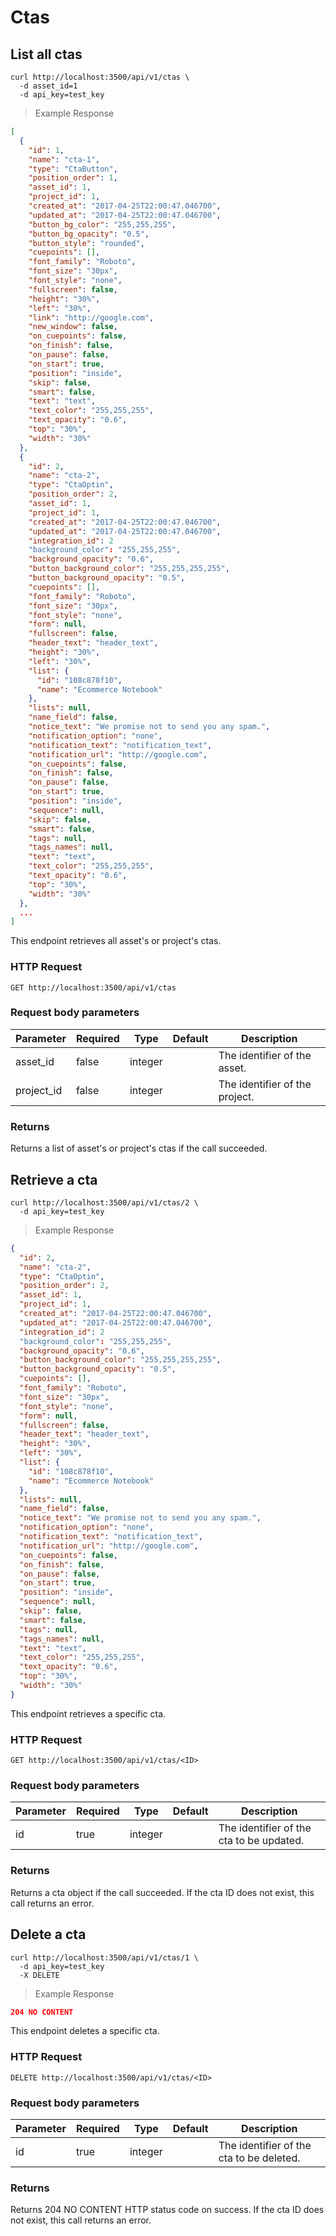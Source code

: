 # Ctas

## List all ctas

```shell
curl http://localhost:3500/api/v1/ctas \
  -d asset_id=1
  -d api_key=test_key
```

> Example Response

```json
[
  {
    "id": 1,
    "name": "cta-1",
    "type": "CtaButton",
    "position_order": 1,
    "asset_id": 1,
    "project_id": 1,
    "created_at": "2017-04-25T22:00:47.046700",
    "updated_at": "2017-04-25T22:00:47.046700",
    "button_bg_color": "255,255,255",
    "button_bg_opacity": "0.5",
    "button_style": "rounded",
    "cuepoints": [],
    "font_family": "Roboto",
    "font_size": "30px",
    "font_style": "none",
    "fullscreen": false,
    "height": "30%",
    "left": "30%",
    "link": "http://google.com",
    "new_window": false,
    "on_cuepoints": false,
    "on_finish": false,
    "on_pause": false,
    "on_start": true,
    "position": "inside",
    "skip": false,
    "smart": false,
    "text": "text",
    "text_color": "255,255,255",
    "text_opacity": "0.6",
    "top": "30%",
    "width": "30%"
  },
  {
    "id": 2,
    "name": "cta-2",
    "type": "CtaOptin",
    "position_order": 2,
    "asset_id": 1,
    "project_id": 1,
    "created_at": "2017-04-25T22:00:47.046700",
    "updated_at": "2017-04-25T22:00:47.046700",
    "integration_id": 2
    "background_color": "255,255,255",
    "background_opacity": "0.6",
    "button_background_color": "255,255,255,255",
    "button_background_opacity": "0.5",
    "cuepoints": [],
    "font_family": "Roboto",
    "font_size": "30px",
    "font_style": "none",
    "form": null,
    "fullscreen": false,
    "header_text": "header_text",
    "height": "30%",
    "left": "30%",
    "list": {
      "id": "108c878f10",
      "name": "Ecommerce Notebook"
    },
    "lists": null,
    "name_field": false,
    "notice_text": "We promise not to send you any spam.",
    "notification_option": "none",
    "notification_text": "notification_text",
    "notification_url": "http://google.com",
    "on_cuepoints": false,
    "on_finish": false,
    "on_pause": false,
    "on_start": true,
    "position": "inside",
    "sequence": null,
    "skip": false,
    "smart": false,
    "tags": null,
    "tags_names": null,
    "text": "text",
    "text_color": "255,255,255",
    "text_opacity": "0.6",
    "top": "30%",
    "width": "30%"
  },
  ...
]
```

This endpoint retrieves all asset's or project's ctas.

### HTTP Request

`GET http://localhost:3500/api/v1/ctas`

### Request body parameters

Parameter  | Required  | Type    | Default | Description
---------  | --------- | ------- | ------- | -----------
asset_id   | false      | integer |         | The identifier of the asset.
project_id | false      | integer |         | The identifier of the project.

### Returns
Returns a list of asset's or project's ctas if the call succeeded.

<!-- /////////////////////////// SPECIFIC CTA /////////////////////////// -->

## Retrieve a cta

```shell
curl http://localhost:3500/api/v1/ctas/2 \
  -d api_key=test_key
```

> Example Response

```json
{
  "id": 2,
  "name": "cta-2",
  "type": "CtaOptin",
  "position_order": 2,
  "asset_id": 1,
  "project_id": 1,
  "created_at": "2017-04-25T22:00:47.046700",
  "updated_at": "2017-04-25T22:00:47.046700",
  "integration_id": 2
  "background_color": "255,255,255",
  "background_opacity": "0.6",
  "button_background_color": "255,255,255,255",
  "button_background_opacity": "0.5",
  "cuepoints": [],
  "font_family": "Roboto",
  "font_size": "30px",
  "font_style": "none",
  "form": null,
  "fullscreen": false,
  "header_text": "header_text",
  "height": "30%",
  "left": "30%",
  "list": {
    "id": "108c878f10",
    "name": "Ecommerce Notebook"
  },
  "lists": null,
  "name_field": false,
  "notice_text": "We promise not to send you any spam.",
  "notification_option": "none",
  "notification_text": "notification_text",
  "notification_url": "http://google.com",
  "on_cuepoints": false,
  "on_finish": false,
  "on_pause": false,
  "on_start": true,
  "position": "inside",
  "sequence": null,
  "skip": false,
  "smart": false,
  "tags": null,
  "tags_names": null,
  "text": "text",
  "text_color": "255,255,255",
  "text_opacity": "0.6",
  "top": "30%",
  "width": "30%"
}
```

This endpoint retrieves a specific cta.

### HTTP Request

`GET http://localhost:3500/api/v1/ctas/<ID>`

### Request body parameters

Parameter  | Required  | Type    | Default | Description
---------  | --------- | ------- | ------- | -----------
id         | true      | integer |         | The identifier of the cta to be updated.

### Returns
Returns a cta object if the call succeeded. If the cta ID does not exist, this call returns an error.

<!-- /////////////////////////// DELETE CTA /////////////////////////// -->

## Delete a cta

```shell
curl http://localhost:3500/api/v1/ctas/1 \
  -d api_key=test_key
  -X DELETE
```
> Example Response

```json
204 NO CONTENT
```

This endpoint deletes a specific cta.

### HTTP Request

`DELETE http://localhost:3500/api/v1/ctas/<ID>`

### Request body parameters

Parameter  | Required  | Type    | Default | Description
---------  | --------- | ------- | ------- | -----------
id         | true      | integer |         | The identifier of the cta to be deleted.

### Returns
Returns 204 NO CONTENT HTTP status code on success. If the cta ID does not exist, this call returns an error.

